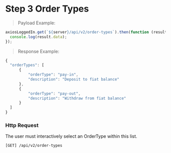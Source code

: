 # Step 3 Order Types

> Payload Example:

```javascript
axiosLoggedIn.get(`${server}/api/v2/order-types`).then(function (result) {
  console.log(result.data);
});
```

> Response Example:

```javascript
{
  "orderTypes": [
      {
          "orderType": "pay-in",
          "description": "Deposit to fiat balance"
      },
      {
          "orderType": "pay-out",
          "description": "Withdraw from fiat balance"
      }
  ]
}
```

### Http Request

The user must interactively select an OrderType within this list.

`[GET] /api/v2/order-types`
